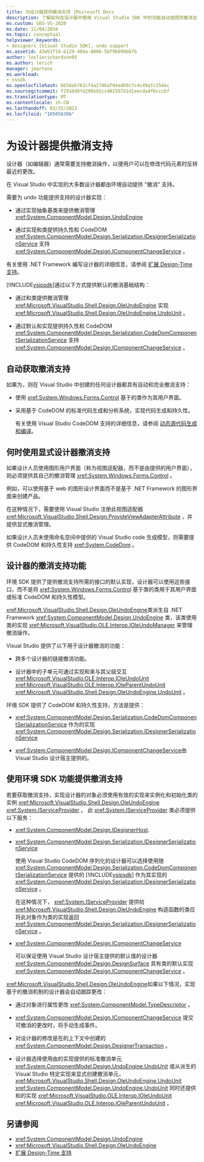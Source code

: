 ```yaml
---
title: 为设计器提供撤消支持 |Microsoft Docs
description: 了解如何在设计器中使用 Visual Studio SDK 中的功能自动或提供撤消支持。
ms.custom: SEO-VS-2020
ms.date: 11/04/2016
ms.topic: conceptual
helpviewer_keywords:
- designers [Visual Studio SDK], undo support
ms.assetid: 43eb1f14-b129-404a-8806-5bf9b099b67b
author: leslierichardson95
ms.author: lerich
manager: jmartens
ms.workload:
- vssdk
ms.openlocfilehash: 6b56eb762cf4a2746af04ed69c7c4c49afc15dec
ms.sourcegitcommit: f2916d8fd296b92cc402597d1d1eecda4f6cccbf
ms.translationtype: MT
ms.contentlocale: zh-CN
ms.lasthandoff: 03/25/2021
ms.locfileid: "105056306"
---
```

# <a name="supply-undo-support-to-designers"></a>为设计器提供撤消支持

设计器（如编辑器）通常需要支持撤消操作，以便用户可以在修改代码元素时反转最近的更改。

在 Visual Studio 中实现的大多数设计器都由环境自动提供 "撤消" 支持。

需要为 undo 功能提供支持的设计器实现：

- 通过实现抽象基类来提供撤消管理 <xref:System.ComponentModel.Design.UndoEngine>

- 通过实现和类提供持久性和 CodeDOM <xref:System.ComponentModel.Design.Serialization.IDesignerSerializationService> 支持  <xref:System.ComponentModel.Design.IComponentChangeService> 。

有关使用 .NET Framework 编写设计器的详细信息，请参阅 [扩展 Design-Time 支持](/previous-versions/37899azc(v=vs.140))。

[!INCLUDE[vsipsdk](../extensibility/includes/vsipsdk_md.md)]通过以下方式提供默认的撤消基础结构：

- 通过和类提供撤消管理 <xref:Microsoft.VisualStudio.Shell.Design.OleUndoEngine> 实现 <xref:Microsoft.VisualStudio.Shell.Design.OleUndoEngine.UndoUnit> 。

- 通过默认和实现提供持久性和 CodeDOM <xref:System.ComponentModel.Design.Serialization.CodeDomComponentSerializationService> 支持 <xref:System.ComponentModel.Design.IComponentChangeService> 。

## <a name="obtain-undo-support-automatically"></a>自动获取撤消支持

如果为，则在 Visual Studio 中创建的任何设计器都具有自动和完全撤消支持：

- 使用 <xref:System.Windows.Forms.Control> 基于的类作为其用户界面。

- 采用基于 CodeDOM 的标准代码生成和分析系统，实现代码生成和持久性。

   有关使用 Visual Studio CodeDOM 支持的详细信息，请参阅 [动态源代码生成和编译](/dotnet/framework/reflection-and-codedom/dynamic-source-code-generation-and-compilation)。

## <a name="when-to-use-explicit-designer-undo-support"></a>何时使用显式设计器撤消支持
 如果设计人员使用图形用户界面（称为视图适配器，而不是由提供的用户界面），则必须提供其自己的撤消管理 <xref:System.Windows.Forms.Control> 。

 例如，可以使用基于 web 的图形设计界面而不是基于 .NET Framework 的图形界面来创建产品。

 在这种情况下，需要使用 Visual Studio 注册此视图适配器 <xref:Microsoft.VisualStudio.Shell.Design.ProvideViewAdapterAttribute> ，并提供显式撤消管理。

 如果设计人员未使用命名空间中提供的 Visual Studio code 生成模型，则需要提供 CodeDOM 和持久性支持 <xref:System.CodeDom> 。

## <a name="undo-support-features-of-the-designer"></a>设计器的撤消支持功能
 环境 SDK 提供了提供撤消支持所需的接口的默认实现，设计器可以使用这些接口，而不是将 <xref:System.Windows.Forms.Control> 基于类的类用于其用户界面或标准 CodeDOM 和持久性模型。

 <xref:Microsoft.VisualStudio.Shell.Design.OleUndoEngine>类派生自 .NET Framework <xref:System.ComponentModel.Design.UndoEngine> 类，该类使用类的实现 <xref:Microsoft.VisualStudio.OLE.Interop.IOleUndoManager> 来管理撤消操作。

 Visual Studio 提供了以下用于设计器撤消的功能：

- 跨多个设计器的链接撤消功能。

- 设计器中的子单元可通过实现和来与其父级交互 <xref:Microsoft.VisualStudio.OLE.Interop.IOleUndoUnit> <xref:Microsoft.VisualStudio.OLE.Interop.IOleParentUndoUnit> <xref:Microsoft.VisualStudio.Shell.Design.OleUndoEngine.UndoUnit> 。

环境 SDK 提供了 CodeDOM 和持久性支持，方法是提供：

- <xref:System.ComponentModel.Design.Serialization.CodeDomComponentSerializationService> 作为的实现 <xref:System.ComponentModel.Design.Serialization.IDesignerSerializationService>

- <xref:System.ComponentModel.Design.IComponentChangeService>由 Visual Studio 设计宿主提供的。

## <a name="use-the-environment-sdk-features-to-supply-undo-support"></a>使用环境 SDK 功能提供撤消支持

若要获取撤消支持，实现设计器的对象必须使用有效的实现来实例化和初始化类的实例 <xref:Microsoft.VisualStudio.Shell.Design.OleUndoEngine> <xref:System.IServiceProvider> 。 此 <xref:System.IServiceProvider> 类必须提供以下服务：

- <xref:System.ComponentModel.Design.IDesignerHost>.

- <xref:System.ComponentModel.Design.Serialization.IDesignerSerializationService>

   使用 Visual Studio CodeDOM 序列化的设计器可以选择使用随 <xref:System.ComponentModel.Design.Serialization.CodeDomComponentSerializationService> 提供的 [!INCLUDE[vsipsdk](../extensibility/includes/vsipsdk_md.md)] 作为其实现的 <xref:System.ComponentModel.Design.Serialization.IDesignerSerializationService> 。

   在这种情况下， <xref:System.IServiceProvider> 提供给 <xref:Microsoft.VisualStudio.Shell.Design.OleUndoEngine> 构造函数的类应将此对象作为类的实现返回 <xref:System.ComponentModel.Design.Serialization.IDesignerSerializationService> 。

- <xref:System.ComponentModel.Design.IComponentChangeService>

   可以保证使用 Visual Studio 设计宿主提供的默认值的设计器 <xref:System.ComponentModel.Design.DesignSurface> 具有类的默认实现 <xref:System.ComponentModel.Design.IComponentChangeService> 。

<xref:Microsoft.VisualStudio.Shell.Design.OleUndoEngine>如果以下情况，实现基于的撤消机制的设计器会自动跟踪更改：

- 通过对象进行属性更改 <xref:System.ComponentModel.TypeDescriptor> 。

- <xref:System.ComponentModel.Design.IComponentChangeService> 提交可撤消的更改时，将手动生成事件。

- 对设计器的修改是在的上下文中创建的 <xref:System.ComponentModel.Design.DesignerTransaction> 。

- 设计器选择使用由的实现提供的标准撤消单元 <xref:System.ComponentModel.Design.UndoEngine.UndoUnit> 或从派生的 Visual Studio 特定实现来显式创建撤消单元， <xref:Microsoft.VisualStudio.Shell.Design.OleUndoEngine.UndoUnit> <xref:System.ComponentModel.Design.UndoEngine.UndoUnit> 同时还提供和的实现 <xref:Microsoft.VisualStudio.OLE.Interop.IOleUndoUnit> <xref:Microsoft.VisualStudio.OLE.Interop.IOleParentUndoUnit> 。

## <a name="see-also"></a>另请参阅

- <xref:System.ComponentModel.Design.UndoEngine>
- <xref:Microsoft.VisualStudio.Shell.Design.OleUndoEngine>
- [扩展 Design-Time 支持](/previous-versions/37899azc(v=vs.140))
